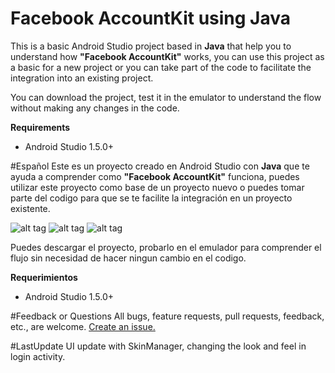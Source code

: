 # Facebook AccountKit using Java
This is a basic Android Studio project based in __Java__ that help you to understand how __"Facebook AccountKit"__ works, you can use this project as a basic for a new project or you can take part of the code to facilitate the integration into an existing project.

You can download the project, test it in the emulator to understand the flow without making any changes in the code.

__Requirements__
* Android Studio 1.5.0+

#Español
Este es un proyecto creado en Android Studio con __Java__ que te ayuda a comprender como __"Facebook AccountKit"__ funciona, puedes utilizar este proyecto como base de un proyecto nuevo o puedes tomar parte del codigo para que se te facilite la integración en un proyecto existente.

![alt tag](http://toolboxsv.com/i/AccountKit_1.png) ![alt tag](http://toolboxsv.com/i/AccountKit_2.png) ![alt tag](http://toolboxsv.com/i/AccountKit_3.png)

Puedes descargar el proyecto, probarlo en el emulador para comprender el flujo sin necesidad de hacer ningun cambio en el codigo.

__Requerimientos__
* Android Studio 1.5.0+

#Feedback or Questions
All bugs, feature requests, pull requests, feedback, etc., are welcome. [Create an issue.](https://github.com/elaniin/AccountKit-Android-Java/issues)

#LastUpdate
UI update with SkinManager, changing the look and feel in login activity.